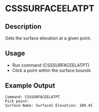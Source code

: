 # CSSSURFACEELATPT

## Description

Gets the surface elevation at a given point.

## Usage

* Run command (CSSSURFACEELATPT)
* Click a point within the surface bounds

## Example Output

```
Command: CSSSURFACEELATPT
Pick point:
Surface Name: Surface1 Elevation: 100.45
```
